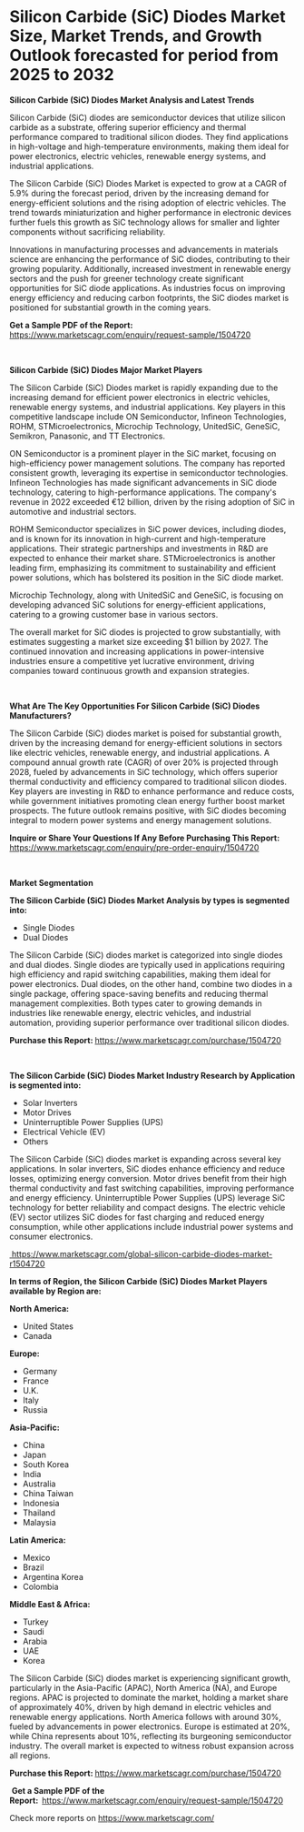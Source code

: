 <p><h1>Silicon Carbide (SiC) Diodes Market Size, Market Trends, and Growth Outlook forecasted for period from 2025 to 2032</h1></p><p><strong>Silicon Carbide (SiC) Diodes Market Analysis and Latest Trends</strong></p>
<p><p>Silicon Carbide (SiC) diodes are semiconductor devices that utilize silicon carbide as a substrate, offering superior efficiency and thermal performance compared to traditional silicon diodes. They find applications in high-voltage and high-temperature environments, making them ideal for power electronics, electric vehicles, renewable energy systems, and industrial applications.</p><p>The Silicon Carbide (SiC) Diodes Market is expected to grow at a CAGR of 5.9% during the forecast period, driven by the increasing demand for energy-efficient solutions and the rising adoption of electric vehicles. The trend towards miniaturization and higher performance in electronic devices further fuels this growth as SiC technology allows for smaller and lighter components without sacrificing reliability. </p><p>Innovations in manufacturing processes and advancements in materials science are enhancing the performance of SiC diodes, contributing to their growing popularity. Additionally, increased investment in renewable energy sectors and the push for greener technology create significant opportunities for SiC diode applications. As industries focus on improving energy efficiency and reducing carbon footprints, the SiC diodes market is positioned for substantial growth in the coming years.</p></p>
<p><strong>Get a Sample PDF of the Report:&nbsp;</strong> <a href="https://www.marketscagr.com/enquiry/request-sample/1504720?utm_campaign=2318&utm_medium=2&utm_source=Github&utm_content=ia&utm_term=12022025&utm_id=silicon-carbide-sic-diodes">https://www.marketscagr.com/enquiry/request-sample/1504720</a></p>
<p>&nbsp;</p>
<p><strong>Silicon Carbide (SiC) Diodes Major Market Players</strong></p>
<p><p>The Silicon Carbide (SiC) Diodes market is rapidly expanding due to the increasing demand for efficient power electronics in electric vehicles, renewable energy systems, and industrial applications. Key players in this competitive landscape include ON Semiconductor, Infineon Technologies, ROHM, STMicroelectronics, Microchip Technology, UnitedSiC, GeneSiC, Semikron, Panasonic, and TT Electronics.</p><p>ON Semiconductor is a prominent player in the SiC market, focusing on high-efficiency power management solutions. The company has reported consistent growth, leveraging its expertise in semiconductor technologies. Infineon Technologies has made significant advancements in SiC diode technology, catering to high-performance applications. The company's revenue in 2022 exceeded €12 billion, driven by the rising adoption of SiC in automotive and industrial sectors.</p><p>ROHM Semiconductor specializes in SiC power devices, including diodes, and is known for its innovation in high-current and high-temperature applications. Their strategic partnerships and investments in R&D are expected to enhance their market share. STMicroelectronics is another leading firm, emphasizing its commitment to sustainability and efficient power solutions, which has bolstered its position in the SiC diode market.</p><p>Microchip Technology, along with UnitedSiC and GeneSiC, is focusing on developing advanced SiC solutions for energy-efficient applications, catering to a growing customer base in various sectors.</p><p>The overall market for SiC diodes is projected to grow substantially, with estimates suggesting a market size exceeding $1 billion by 2027. The continued innovation and increasing applications in power-intensive industries ensure a competitive yet lucrative environment, driving companies toward continuous growth and expansion strategies.</p></p>
<p>&nbsp;</p>
<p><strong>What Are The Key Opportunities For Silicon Carbide (SiC) Diodes Manufacturers?</strong></p>
<p><p>The Silicon Carbide (SiC) diodes market is poised for substantial growth, driven by the increasing demand for energy-efficient solutions in sectors like electric vehicles, renewable energy, and industrial applications. A compound annual growth rate (CAGR) of over 20% is projected through 2028, fueled by advancements in SiC technology, which offers superior thermal conductivity and efficiency compared to traditional silicon diodes. Key players are investing in R&D to enhance performance and reduce costs, while government initiatives promoting clean energy further boost market prospects. The future outlook remains positive, with SiC diodes becoming integral to modern power systems and energy management solutions.</p></p>
<p><strong>Inquire or Share Your Questions If Any Before Purchasing This Report:</strong> <a href="https://www.marketscagr.com/enquiry/pre-order-enquiry/1504720?utm_campaign=2318&utm_medium=2&utm_source=Github&utm_content=ia&utm_term=12022025&utm_id=silicon-carbide-sic-diodes">https://www.marketscagr.com/enquiry/pre-order-enquiry/1504720</a></p>
<p>&nbsp;</p>
<p><strong>Market Segmentation</strong></p>
<p><strong>The Silicon Carbide (SiC) Diodes Market Analysis by types is segmented into:</strong></p>
<p><ul><li>Single Diodes</li><li>Dual Diodes</li></ul></p>
<p><p>The Silicon Carbide (SiC) diodes market is categorized into single diodes and dual diodes. Single diodes are typically used in applications requiring high efficiency and rapid switching capabilities, making them ideal for power electronics. Dual diodes, on the other hand, combine two diodes in a single package, offering space-saving benefits and reducing thermal management complexities. Both types cater to growing demands in industries like renewable energy, electric vehicles, and industrial automation, providing superior performance over traditional silicon diodes.</p></p>
<p><strong>Purchase this Report:&nbsp;</strong><a href="https://www.marketscagr.com/purchase/1504720?utm_campaign=2318&utm_medium=2&utm_source=Github&utm_content=ia&utm_term=12022025&utm_id=silicon-carbide-sic-diodes">https://www.marketscagr.com/purchase/1504720</a></p>
<p>&nbsp;</p>
<p><strong>The Silicon Carbide (SiC) Diodes Market Industry Research by Application is segmented into:</strong></p>
<p><ul><li>Solar Inverters</li><li>Motor Drives</li><li>Uninterruptible Power Supplies (UPS)</li><li>Electrical Vehicle (EV)</li><li>Others</li></ul></p>
<p><p>The Silicon Carbide (SiC) diodes market is expanding across several key applications. In solar inverters, SiC diodes enhance efficiency and reduce losses, optimizing energy conversion. Motor drives benefit from their high thermal conductivity and fast switching capabilities, improving performance and energy efficiency. Uninterruptible Power Supplies (UPS) leverage SiC technology for better reliability and compact designs. The electric vehicle (EV) sector utilizes SiC diodes for fast charging and reduced energy consumption, while other applications include industrial power systems and consumer electronics.</p></p>
<p><a href="https://www.marketscagr.com/global-silicon-carbide-diodes-market-r1504720?utm_campaign=2318&utm_medium=2&utm_source=Github&utm_content=ia&utm_term=12022025&utm_id=silicon-carbide-sic-diodes">&nbsp;https://www.marketscagr.com/global-silicon-carbide-diodes-market-r1504720</a></p>
<p><strong>In terms of Region, the Silicon Carbide (SiC) Diodes Market Players available by Region are:</strong></p>
<p>
    <p> <strong> North America: </strong>
        <ul>
            <li>United States</li>
            <li>Canada</li>
        </ul>
        </p> 
    <p> <strong> Europe: </strong>
        <ul>
            <li>Germany</li>
            <li>France</li>
            <li>U.K.</li>
            <li>Italy</li>
            <li>Russia</li>
        </ul>
        </p> 
    <p> <strong> Asia-Pacific: </strong>
        <ul>
            <li>China</li>
            <li>Japan</li>
            <li>South Korea</li>
            <li>India</li>
            <li>Australia</li>
            <li>China Taiwan</li>
            <li>Indonesia</li>
            <li>Thailand</li>
            <li>Malaysia</li>
        </ul>
        </p> 
    <p> <strong> Latin America: </strong>
        <ul>
            <li>Mexico</li>
            <li>Brazil</li>
            <li>Argentina Korea</li>
            <li>Colombia</li>
        </ul>
        </p> 
    <p> <strong> Middle East & Africa: </strong>
        <ul>
            <li>Turkey</li>
            <li>Saudi</li>
            <li>Arabia</li>
            <li>UAE</li>
            <li>Korea</li>
        </ul>
    </p>
    </p>
<p><p>The Silicon Carbide (SiC) diodes market is experiencing significant growth, particularly in the Asia-Pacific (APAC), North America (NA), and Europe regions. APAC is projected to dominate the market, holding a market share of approximately 40%, driven by high demand in electric vehicles and renewable energy applications. North America follows with around 30%, fueled by advancements in power electronics. Europe is estimated at 20%, while China represents about 10%, reflecting its burgeoning semiconductor industry. The overall market is expected to witness robust expansion across all regions.</p></p>
<p><strong>Purchase this Report: </strong><a href="https://www.marketscagr.com/purchase/1504720?utm_campaign=2318&utm_medium=2&utm_source=Github&utm_content=ia&utm_term=12022025&utm_id=silicon-carbide-sic-diodes">https://www.marketscagr.com/purchase/1504720</a></p>
<p>&nbsp;<strong>Get a Sample PDF of the Report:&nbsp;&nbsp;</strong><a href="https://www.marketscagr.com/enquiry/request-sample/1504720?utm_campaign=2318&utm_medium=2&utm_source=Github&utm_content=ia&utm_term=12022025&utm_id=silicon-carbide-sic-diodes">https://www.marketscagr.com/enquiry/request-sample/1504720</a></p>
<p><strong></strong></p>
<p>Check more reports on <a href="https://www.marketscagr.com/?utm_campaign=2318&utm_medium=2&utm_source=Github&utm_content=ia&utm_term=12022025&utm_id=silicon-carbide-sic-diodes">https://www.marketscagr.com/</a></p>
